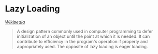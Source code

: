 # Lazy Loading

*[Wikipedia](https://en.wikipedia.org/wiki/Lazy_loading)*
> A design pattern commonly used in computer programming to defer initialization of an object until the point at which it is needed. It can contribute to efficiency in the program's operation if properly and appropriately used. The opposite of lazy loading is eager loading.
